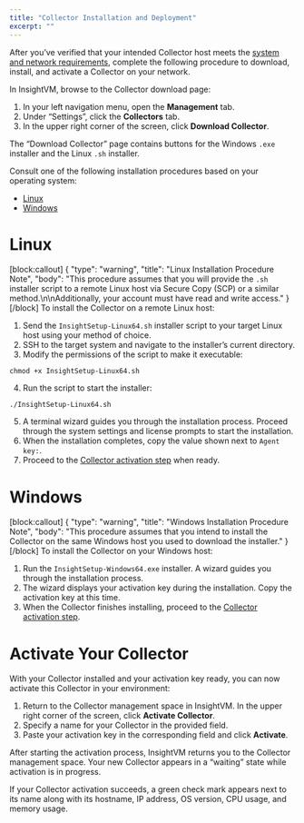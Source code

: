 ```yaml
---
title: "Collector Installation and Deployment"
excerpt: ""
---
```

After you’ve verified that your intended Collector host meets the [system and network requirements](doc:collector-requirements), complete the following procedure to download, install, and activate a Collector on your network.

In InsightVM, browse to the Collector download page:

1. In your left navigation menu, open the **Management** tab.
2. Under “Settings”, click the **Collectors** tab.
3. In the upper right corner of the screen, click **Download Collector**.

The “Download Collector” page contains buttons for the Windows `.exe` installer and the Linux  `.sh` installer.

Consult one of the following installation procedures based on your operating system:

* [Linux](doc:collector-installation-and-deployment#section-linux)
* [Windows](doc:collector-installation-and-deployment#section-windows)

# Linux
[block:callout]
{
  "type": "warning",
  "title": "Linux Installation Procedure Note",
  "body": "This procedure assumes that you will provide the `.sh` installer script to a remote Linux host via Secure Copy (SCP) or a similar method.\n\nAdditionally, your account must have read and write access."
}
[/block]
To install the Collector on a remote Linux host:

1. Send the `InsightSetup-Linux64.sh` installer script to your target Linux host using your method of choice.
2. SSH to the target system and navigate to the installer’s current directory.
3. Modify the permissions of the script to make it executable:

```
chmod +x InsightSetup-Linux64.sh
```
4. Run the script to start the installer:

```
./InsightSetup-Linux64.sh
```
5. A terminal wizard guides you through the installation process.  Proceed through the system settings and license prompts to start the installation.
6. When the installation completes, copy the value shown next to `Agent key:`.
7. Proceed to the [Collector activation step](doc:collector-installation-and-deployment#activate-your-collector) when ready.

# Windows
[block:callout]
{
  "type": "warning",
  "title": "Windows Installation Procedure Note",
  "body": "This procedure assumes that you intend to install the Collector on the same Windows host you used to download the installer."
}
[/block]
To install the Collector on your Windows host:

1. Run the `InsightSetup-Windows64.exe` installer.  A wizard guides you through the installation process.
2. The wizard displays your activation key during the installation.  Copy the activation key at this time.
3. When the Collector finishes installing, proceed to the [Collector activation step](doc:collector-installation-and-deployment#activate-your-collector).

# Activate Your Collector

With your Collector installed and your activation key ready, you can now activate this Collector in your environment:

1. Return to the Collector management space in InsightVM.  In the upper right corner of the screen, click **Activate Collector**.
2. Specify a name for your Collector in the provided field.
3. Paste your activation key in the corresponding field and click **Activate**.

After starting the activation process, InsightVM returns you to the Collector management space.  Your new Collector appears in a “waiting” state while activation is in progress.

If your Collector activation succeeds, a green check mark appears next to its name along with its hostname, IP address, OS version, CPU usage, and memory usage.